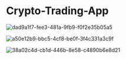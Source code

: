 # Crypto-Trading-App
![dad9a1f7-fee3-481a-9fb9-f0f2e35b05a5](https://user-images.githubusercontent.com/80398950/143040352-dcff8c23-661b-452f-bf9e-cdf8d1e7973a.jpg)




![a50e12b9-bbc5-4cf8-be0f-3f4c331a3c9f](https://user-images.githubusercontent.com/80398950/143040504-7a53e79c-3293-46b9-96fc-8d2d7d33d109.jpg)




![38a02c4d-cb1d-446b-8e58-c4890b6e8d21](https://user-images.githubusercontent.com/80398950/143040619-d4bcbe28-ec61-4790-8cc8-56fb7f7213d6.jpg)
